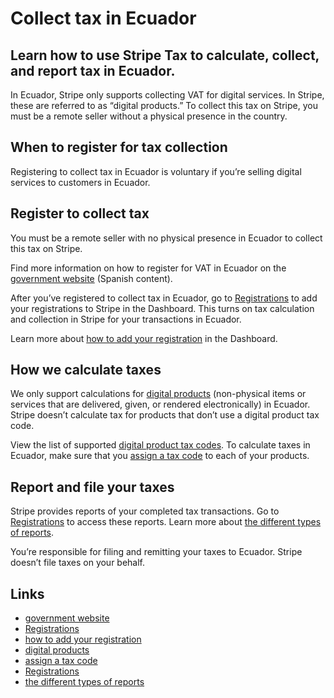 # Collect tax in Ecuador

## Learn how to use Stripe Tax to calculate, collect, and report tax in Ecuador.

In Ecuador, Stripe only supports collecting VAT for digital services. In Stripe,
these are referred to as “digital products.” To collect this tax on Stripe, you
must be a remote seller without a physical presence in the country.

## When to register for tax collection

Registering to collect tax in Ecuador is voluntary if you’re selling digital
services to customers in Ecuador.

## Register to collect tax

You must be a remote seller with no physical presence in Ecuador to collect this
tax on Stripe.

Find more information on how to register for VAT in Ecuador on the [government
website](https://www.sri.gob.ec/web/intersri/registro-declaracion-y-pago-del-iva-prestadores-de-servicios-digitales-no-residentes)
(Spanish content).

After you’ve registered to collect tax in Ecuador, go to
[Registrations](https://dashboard.stripe.com/tax/registrations?location=ec) to
add your registrations to Stripe in the Dashboard. This turns on tax calculation
and collection in Stripe for your transactions in Ecuador.

Learn more about [how to add your
registration](https://docs.stripe.com/tax/registering#track-your-registrations-in-the-tax-dashboard)
in the Dashboard.

## How we calculate taxes

We only support calculations for [digital
products](https://docs.stripe.com/tax/tax-codes?type=digital) (non-physical
items or services that are delivered, given, or rendered electronically) in
Ecuador. Stripe doesn’t calculate tax for products that don’t use a digital
product tax code.

View the list of supported [digital product tax
codes](https://docs.stripe.com/tax/tax-codes?type=digital). To calculate taxes
in Ecuador, make sure that you [assign a tax
code](https://docs.stripe.com/tax/products-prices-tax-codes-tax-behavior#tax-code-on-product)
to each of your products.

## Report and file your taxes

Stripe provides reports of your completed tax transactions. Go to
[Registrations](https://dashboard.stripe.com/tax/registrations) to access these
reports. Learn more about [the different types of
reports](https://docs.stripe.com/tax/reports).

You’re responsible for filing and remitting your taxes to Ecuador. Stripe
doesn’t file taxes on your behalf.

## Links

- [government
website](https://www.sri.gob.ec/web/intersri/registro-declaracion-y-pago-del-iva-prestadores-de-servicios-digitales-no-residentes)
- [Registrations](https://dashboard.stripe.com/tax/registrations?location=ec)
- [how to add your
registration](https://docs.stripe.com/tax/registering#track-your-registrations-in-the-tax-dashboard)
- [digital products](https://docs.stripe.com/tax/tax-codes?type=digital)
- [assign a tax
code](https://docs.stripe.com/tax/products-prices-tax-codes-tax-behavior#tax-code-on-product)
- [Registrations](https://dashboard.stripe.com/tax/registrations)
- [the different types of reports](https://docs.stripe.com/tax/reports)